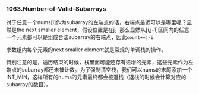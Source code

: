 ### 1063.Number-of-Valid-Subarrays

对于任意一个nums[i]作为subarray的左端点的话，右端点最远可以是哪里呢？显然是the next smaller element，假设位置是在j。那么显然从[i,j-1]区间内的任意一个元素都可以是组成合法subarray的右端点，因此```count+=j-i```.

求数组内每个元素的next smaller element就是常规的单调栈的操作。

特别注意的是，遍历结束的时候，栈里面可能还存有递增的元素，这些元素作为左端点的subarray都还未被计数。为了强制清空栈，我们可以nums的末尾添加一个INT_MIN，这样所有的nums的元素最终都会被退栈（退栈的时候会计算对应的subarray的数目）。
